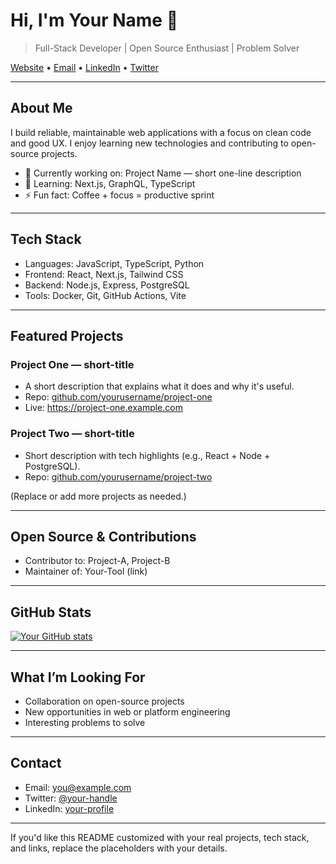 # Hi, I'm Your Name 👋

> Full-Stack Developer | Open Source Enthusiast | Problem Solver

[Website](https://your-website.com) • [Email](mailto:you@example.com) • [LinkedIn](https://linkedin.com/in/your-profile) • [Twitter](https://twitter.com/your-handle)

---

## About Me
I build reliable, maintainable web applications with a focus on clean code and good UX. I enjoy learning new technologies and contributing to open-source projects.

- 🔭 Currently working on: Project Name — short one-line description
- 🌱 Learning: Next.js, GraphQL, TypeScript
- ⚡ Fun fact: Coffee + focus = productive sprint

---

## Tech Stack
- Languages: JavaScript, TypeScript, Python
- Frontend: React, Next.js, Tailwind CSS
- Backend: Node.js, Express, PostgreSQL
- Tools: Docker, Git, GitHub Actions, Vite

---

## Featured Projects
### Project One — short-title
- A short description that explains what it does and why it's useful.
- Repo: [github.com/yourusername/project-one](https://github.com/yourusername/project-one)
- Live: https://project-one.example.com

### Project Two — short-title
- Short description with tech highlights (e.g., React + Node + PostgreSQL).
- Repo: [github.com/yourusername/project-two](https://github.com/yourusername/project-two)

(Replace or add more projects as needed.)

---

## Open Source & Contributions
- Contributor to: Project-A, Project-B
- Maintainer of: Your-Tool (link)

---

## GitHub Stats
[![Your GitHub stats](https://github-readme-stats.vercel.app/api?username=yourusername&show_icons=true&theme=dark&count_private=true)](https://github.com/yourusername)

---

## What I’m Looking For
- Collaboration on open-source projects
- New opportunities in web or platform engineering
- Interesting problems to solve

---

## Contact
- Email: you@example.com
- Twitter: [@your-handle](https://twitter.com/your-handle)
- LinkedIn: [your-profile](https://linkedin.com/in/your-profile)

---

If you'd like this README customized with your real projects, tech stack, and links, replace the placeholders with your details.
